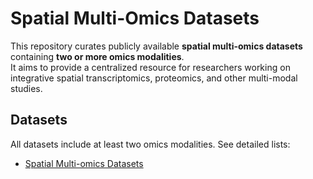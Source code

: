 # Spatial Multi-Omics Datasets

This repository curates publicly available **spatial multi-omics datasets** containing **two or more omics modalities**.  
It aims to provide a centralized resource for researchers working on integrative spatial transcriptomics, proteomics, and other multi-modal studies.

## Datasets
All datasets include at least two omics modalities. See detailed lists:

- [Spatial Multi-omics Datasets](Datasets.md)



